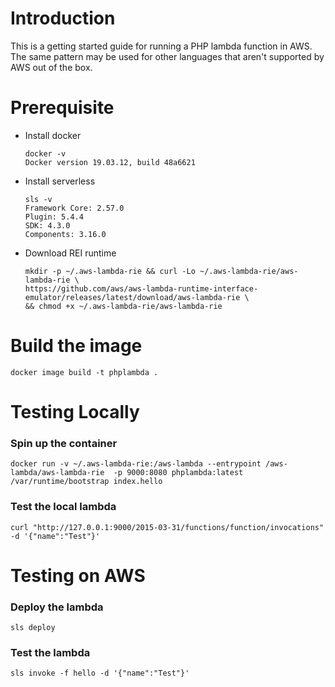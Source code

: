 # Introduction
This is a getting started guide for running a PHP lambda function in AWS.  The same pattern may be used for other languages that aren't supported by AWS out of the box.

# Prerequisite
* Install docker
  ```
  docker -v
  Docker version 19.03.12, build 48a6621
  ```
* Install serverless
  ```
  sls -v
  Framework Core: 2.57.0
  Plugin: 5.4.4
  SDK: 4.3.0
  Components: 3.16.0
  ```
* Download REI runtime
  ```
  mkdir -p ~/.aws-lambda-rie && curl -Lo ~/.aws-lambda-rie/aws-lambda-rie \
  https://github.com/aws/aws-lambda-runtime-interface-emulator/releases/latest/download/aws-lambda-rie \
  && chmod +x ~/.aws-lambda-rie/aws-lambda-rie
  ```

# Build the image
```
docker image build -t phplambda .
```

# Testing Locally

### Spin up the container
```
docker run -v ~/.aws-lambda-rie:/aws-lambda --entrypoint /aws-lambda/aws-lambda-rie  -p 9000:8080 phplambda:latest /var/runtime/bootstrap index.hello
```

### Test the local lambda
```
curl "http://127.0.0.1:9000/2015-03-31/functions/function/invocations" -d '{"name":"Test"}'
```

# Testing on AWS

### Deploy the lambda
```
sls deploy
```

### Test the lambda
```
sls invoke -f hello -d '{"name":"Test"}'
```
